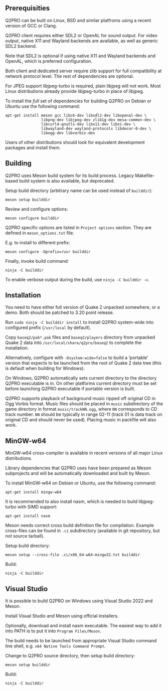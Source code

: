 Prerequisities
--------------

Q2PRO can be built on Linux, BSD and similar platfroms using a recent version
of GCC or Clang.

Q2PRO client requires either SDL2 or OpenAL for sound output. For video output,
native X11 and Wayland backends are available, as well as generic SDL2 backend.

Note that SDL2 is optional if using native X11 and Wayland backends and OpenAL,
which is preferred configuration.

Both client and dedicated server require zlib support for full compatibility at
network protocol level. The rest of dependencies are optional.

For JPEG support libjpeg-turbo is required, plain libjpeg will not work. Most
Linux distributions already provide libjpeg-turbo in place of libjpeg.

To install the *full* set of dependencies for building Q2PRO on Debian or
Ubuntu use the following command:

    apt-get install meson gcc libc6-dev libsdl2-dev libopenal-dev \
                    libpng-dev libjpeg-dev zlib1g-dev mesa-common-dev \
                    libcurl4-gnutls-dev libx11-dev libxi-dev \
                    libwayland-dev wayland-protocols libdecor-0-dev \
                    libogg-dev libvorbis-dev

Users of other distributions should look for equivalent development packages
and install them.


Building
--------

Q2PRO uses Meson build system for its build process. Legacy Makefile-based
build system is also available, but deprecated.

Setup build directory (arbitrary name can be used instead of `builddir`):

    meson setup builddir

Review and configure options:

    meson configure builddir

Q2PRO specific options are listed in `Project options` section. They are
defined in `meson_options.txt` file.

E.g. to install to different prefix:

    meson configure -Dprefix=/usr builddir

Finally, invoke build command:

    ninja -C builddir

To enable verbose output during the build, use `ninja -C builddir -v`.


Installation
------------

You need to have either full version of Quake 2 unpacked somewhere, or a demo.
Both should be patched to 3.20 point release.

Run `sudo ninja -C builddir install` to install Q2PRO system-wide into
configured prefix (`/usr/local` by default).

Copy `baseq2/pak*.pak` files and `baseq2/players` directory from unpacked
Quake 2 data into `/usr/local/share/q2pro/baseq2` to complete the
installation.

Alternatively, configure with `-Dsystem-wide=false` to build a ‘portable’
version that expects to be launched from the root of Quake 2 data tree (this
is default when building for Windows).

On Windows, Q2PRO automatically sets current directory to the directory Q2PRO
executable is in. On other platforms current directory must be set before
launching Q2PRO executable if portable version is built.

Q2PRO supports playback of background music ripped off original CD in Ogg
Vorbis format. Music files should be placed in `music` subdirectory of the game
directory in format `music/trackNN.ogg`, where `NN` corresponds to CD track
number. `NN` should be typically in range 02-11 (track 01 is data track on
original CD and should never be used). Placing music in packfile will also
work.


MinGW-w64
---------

MinGW-w64 cross-compiler is available in recent versions of all major Linux
distributions.

Library dependencies that Q2PRO uses have been prepared as Meson subprojects
and will be automatically downloaded and built by Meson.

To install MinGW-w64 on Debian or Ubuntu, use the following command:

    apt-get install mingw-w64

It is recommended to also install nasm, which is needed to build libjpeg-turbo
with SIMD support:

    apt-get install nasm

Meson needs correct cross build definition file for compilation. Example
cross-files can be found in `.ci` subdirectory (available in git
repository, but not source tarball).

Setup build directory:

    meson setup --cross-file .ci/x86_64-w64-mingw32.txt builddir

Build:

    ninja -C builddir


Visual Studio
-------------

It is possible to build Q2PRO on Windows using Visual Studio 2022 and Meson.

Install Visual Studio and Meson using official installers.

Optionally, download and install nasm executable. The easiest way to add it
into PATH is to put it into `Program Files/Meson`.

The build needs to be launched from appropriate Visual Studio command line
shell, e.g. `x64 Native Tools Command Prompt`.

Change to Q2PRO source directory, then setup build directory:

    meson setup builddir

Build:

    ninja -C builddir
